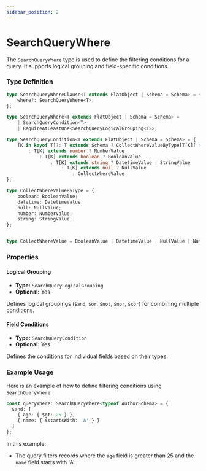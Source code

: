 ```yaml
---
sidebar_position: 2
---
```


# SearchQueryWhere

The `SearchQueryWhere` type is used to define the filtering conditions for a query. It supports logical grouping and field-specific conditions.

### Type Definition
```typescript
type SearchQueryWhereClause<T extends FlatObject | Schema = Schema> = {
    where?: SearchQueryWhere<T>;
};

type SearchQueryWhere<T extends FlatObject | Schema = Schema> =
    | SearchQueryCondition<T>
    | RequireAtLeastOne<SearchQueryLogicalGrouping<T>>;

type SearchQueryCondition<T extends FlatObject | Schema = Schema> = {
    [K in keyof T]?: T extends Schema ? CollectWhereValueByType[T[K]['type']]
        : T[K] extends number ? NumberValue
            : T[K] extends boolean ? BooleanValue
                : T[K] extends string ? DatetimeValue | StringValue
                    : T[K] extends null ? NullValue
                        : CollectWhereValue
};

type CollectWhereValueByType = {
    boolean: BooleanValue;
    datetime: DatetimeValue;
    null: NullValue;
    number: NumberValue;
    string: StringValue;
};


type CollectWhereValue = BooleanValue | DatetimeValue | NullValue | NumberValue | StringValue;
```

### Properties

#### Logical Grouping

- **Type:** `SearchQueryLogicalGrouping`
- **Optional:** Yes

Defines logical groupings (`$and`, `$or`, `$not`, `$nor`, `$xor`) for combining multiple conditions.

#### Field Conditions

- **Type:** `SearchQueryCondition`
- **Optional:** Yes

Defines the conditions for individual fields based on their types.

### Example Usage

Here is an example of how to define filtering conditions using `SearchQueryWhere`:
```typescript
const queryWhere: SearchQueryWhere<typeof AuthorSchema> = {
  $and: [
    { age: { $gt: 25 } },
    { name: { $startsWith: 'A' } }
  ]
};
```

In this example:
- The query filters records where the `age` field is greater than 25 and the `name` field starts with 'A'.
